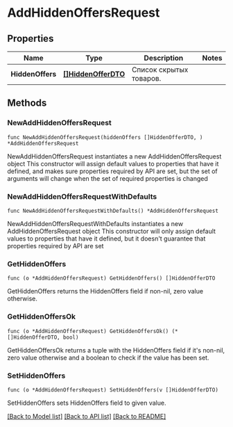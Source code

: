 # AddHiddenOffersRequest

## Properties

Name | Type | Description | Notes
------------ | ------------- | ------------- | -------------
**HiddenOffers** | [**[]HiddenOfferDTO**](HiddenOfferDTO.md) | Список скрытых товаров.  | 

## Methods

### NewAddHiddenOffersRequest

`func NewAddHiddenOffersRequest(hiddenOffers []HiddenOfferDTO, ) *AddHiddenOffersRequest`

NewAddHiddenOffersRequest instantiates a new AddHiddenOffersRequest object
This constructor will assign default values to properties that have it defined,
and makes sure properties required by API are set, but the set of arguments
will change when the set of required properties is changed

### NewAddHiddenOffersRequestWithDefaults

`func NewAddHiddenOffersRequestWithDefaults() *AddHiddenOffersRequest`

NewAddHiddenOffersRequestWithDefaults instantiates a new AddHiddenOffersRequest object
This constructor will only assign default values to properties that have it defined,
but it doesn't guarantee that properties required by API are set

### GetHiddenOffers

`func (o *AddHiddenOffersRequest) GetHiddenOffers() []HiddenOfferDTO`

GetHiddenOffers returns the HiddenOffers field if non-nil, zero value otherwise.

### GetHiddenOffersOk

`func (o *AddHiddenOffersRequest) GetHiddenOffersOk() (*[]HiddenOfferDTO, bool)`

GetHiddenOffersOk returns a tuple with the HiddenOffers field if it's non-nil, zero value otherwise
and a boolean to check if the value has been set.

### SetHiddenOffers

`func (o *AddHiddenOffersRequest) SetHiddenOffers(v []HiddenOfferDTO)`

SetHiddenOffers sets HiddenOffers field to given value.



[[Back to Model list]](../README.md#documentation-for-models) [[Back to API list]](../README.md#documentation-for-api-endpoints) [[Back to README]](../README.md)


